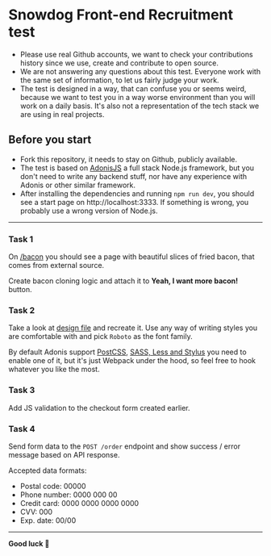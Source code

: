 # Snowdog Front-end Recruitment test

- Please use real Github accounts, we want to check your contributions history since we use, create and contribute to open source.
- We are not answering any questions about this test. Everyone work with the same set of information, to let us fairly judge your work.
- The test is designed in a way, that can confuse you or seems weird, because we want to test you in a way worse environment than you will work on a daily basis. It's also not a representation of the tech stack we are using in real projects.

## Before you start

- Fork this repository, it needs to stay on Github, publicly available.
- The test is based on [AdonisJS](https://adonisjs.com/) a full stack Node.js framework, but you don't need to write any backend stuff, nor have any experience with Adonis or other similar framework.
- After installing the dependencies and running `npm run dev`, you should see a start page on http://localhost:3333. If something is wrong, you probably use a wrong version of Node.js.

---

### Task 1

On [/bacon](http://localhost:3333/bacon) you should see a page with beautiful slices of fried bacon, that comes from external source.

Create bacon cloning logic and attach it to **Yeah, I want more bacon!** button.

### Task 2

Take a look at [design file](./design.png) and recreate it. Use any way of writing styles you are comfortable with and pick `Roboto` as the font family.

By default Adonis support [PostCSS](https://docs.adonisjs.com/guides/assets-manager#setup-postcss), [SASS, Less and Stylus](https://docs.adonisjs.com/guides/assets-manager#setup-sass-less-and-stylus) you need to enable one of it, but it's just Webpack under the hood, so feel free to hook whatever you like the most.

### Task 3

Add JS validation to the checkout form created earlier.

### Task 4

Send form data to the `POST /order` endpoint and show success / error message based on API response.

Accepted data formats:

- Postal code: 00000
- Phone number: 0000 000 00
- Credit card: 0000 0000 0000 0000
- CVV: 000
- Exp. date: 00/00

---

**Good luck 🤗**
